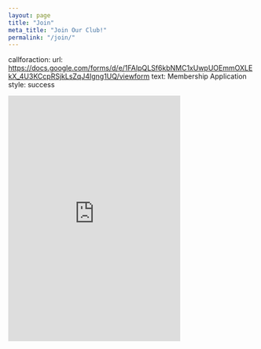 ```yaml
---
layout: page
title: "Join"
meta_title: "Join Our Club!"
permalink: "/join/"
---
```


callforaction:
  url: https://docs.google.com/forms/d/e/1FAIpQLSf6kbNMC1xUwpUOEmmOXLEkX_4U3KCcpRSjkLsZqJ4Igng1UQ/viewform
  text: Membership Application
  style: success

<iframe src="https://discordapp.com/widget?id=613860046492925992&theme=dark" width="350" height="500" allowtransparency="true" frameborder="0"></iframe>